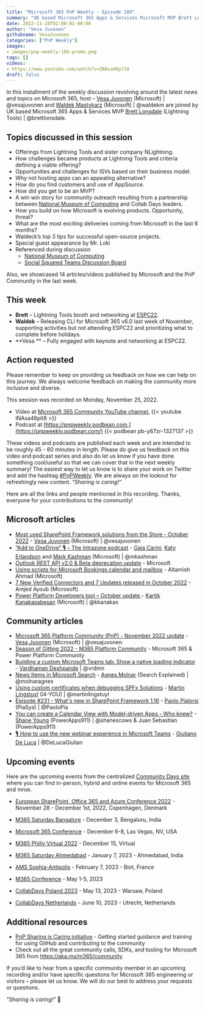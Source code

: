 ```yaml
---
title: "Microsoft 365 PnP Weekly - Episode 189"
summary: "UK based Microsoft 365 Apps & Services Microsoft MVP Brett Lonsdale (Lightning Tools) joins Microsoft’s Vesa Juvonen and Waldek Mastykarz in a discussion on opportunities for ISVs, community outreach, product development, plus 14 articles/videos by Microsoft/Community are highlighted."
date: 2022-11-28T02:00:01-00:00
author: "Vesa Juvonen"
githubname: VesaJuvonen
categories: ["PnP Weekly"]
images:
- images/pnp-weekly-189-promo.png
tags: []
videos:
- https://www.youtube.com/watch?v=INAsa46plt8
draft: false
---
```


In this installment of the weekly discussion revolving around the latest news and topics on Microsoft 365, host – [Vesa Juvonen](https://twitter.com/vesajuvonen) (Microsoft) \| @vesajuvonen and [Waldek Mastykarz](https://twitter.com/waldekm) (Microsoft) \| @waldekm are joined by UK based Microsoft 365 Apps & Services MVP [Brett Lonsdale](https://twitter.com/brettlonsdale) (Lightning Tools) \| @brettlonsdale.

## Topics discussed in this session

* Offerings from Lightning Tools and sister company NLightning.
* How challenges became products at Lightning Tools and criteria defining a viable offering?
* Opportunities and challenges for ISVs based on their business model.
* Why not hosting apps can an appealing alternative?
* How do you find customers and use of AppSource.
* How did you get to be an MVP?
* A win win story for community outreach resulting from a partnership between [National Museum of Computing](https://www.tnmoc.org/) and Collab Days leaders.
* How you build on how Microsoft is evolving products. Opportunity, threat?
* What are the most exciting deliveries coming from Microsoft in the last 6 months?
* Waldeck’s top 3 tips for successful open-source projects.
* Special guest appearance by Mr. Loki
* Referenced during discussion
    * [National Museum of Computing](https://www.tnmoc.org/)
    * [Social Squared Teams Discussion Board](https://lightningtools.com/product/microsoft-teams-discussion-board-app)



Also, we showcased 14 articles/videos published by Microsoft and the PnP Community in the last week.

## This week

* **Brett** – Lightning Tools booth and networking at [ESPC22](https://www.sharepointeurope.com/).
* **Waldek** – Releasing CLI for Microsoft 365 v6.0 last week of November, supporting activities but not attending ESPC22 and prioritizing what to complete before holidays.
* **Vesa ** – Fully engaged with keynote and networking at ESPC22.

## Action requested

Please remember to keep on providing us feedback on how we can help on this journey. We always welcome feedback on making the community more inclusive and diverse.

This session was recorded on Monday, November 25, 2022.

*   Video at [Microsoft 365 Community YouTube channel.](https://aka.ms/m365pnp-videos)
    {{< youtube INAsa46plt8 >}}
*   Podcast at [https://pnpweekly.podbean.com.](https://pnpweekly.podbean.com/)
    {{< podbean pb-y67zr-1327137 >}}

These videos and podcasts are published each week and are intended to be roughly 45 - 60 minutes in length.  Please do give us feedback on this video and podcast series and also do let us know if you have done something cool/useful so that we can cover that in the next weekly summary! The easiest way to let us know is to share your work on Twitter and add the hashtag [#PnPWeekly](https://twitter.com/search?q=%23pnpweekly). We are always on the lookout for refreshingly new content. “_Sharing is caring!”_

Here are all the links and people mentioned in this recording. Thanks, everyone for your contributions to the community!

## Microsoft articles

* [Most used SharePoint Framework solutions from the Store - October 2022](https://techcommunity.microsoft.com/t5/microsoft-sharepoint-blog/most-used-sharepoint-framework-solutions-from-the-store-october/ba-p/3681768) - [Vesa Juvonen](https://twitter.com/vesajuvonen) (Microsoft) | @vesajuvonen
* [“Add to OneDrive” 🎙 – The Intrazone podcast](https://techcommunity.microsoft.com/t5/microsoft-sharepoint-blog/add-to-onedrive-the-intrazone-podcast/ba-p/3680673) -  [Gaia Carini](https://www.linkedin.com/in/gaiacarini/),  [Katy Erlandson](https://www.linkedin.com/in/katy-e-14b41b45/) and [Mark Kashman](https://twitter.com/mkashman) (Microsoft) | @mkashman
* [Outlook REST API v2.0 & Beta deprecation update](https://devblogs.microsoft.com/microsoft365dev/outlook-rest-api-v2-0-beta-deprecation-update/) - Microsoft
* [Using scripts for Microsoft Bookings calendar and mailbox](https://devblogs.microsoft.com/microsoft365dev/using-scripts-for-microsoft-bookings-calendar-and-mailbox/) - Altamish Ahmad
(Microsoft)
* [7 New Verified Connectors and 7 Updates released in October 2022](https://powerautomate.microsoft.com/blog/7-new-verified-connectors-and-7-updates-released-in-october-2022/) - Amjed Ayoub (Microsoft)
* [Power Platform Developers tool – October update ](https://powerapps.microsoft.com/blog/power-platform-developers-tool-october-update/) - [Kartik Kanakasabesan](https://twitter.com/kkanakas) (Microsoft) | @kkanakas

## Community articles

* [Microsoft 365 Platform Community (PnP) - November 2022 update](https://pnp.github.io/blog/microsoft-365-platform-community-update/22-11-24/) - [Vesa Juvonen](https://twitter.com/vesajuvonen) (Microsoft) | @vesajuvonen
* [Season of Gitting 2022 - M365 Platform Community](https://www.credly.com/org/m365pnp/badge/season-of-gitting-2022-m365-platform-community) - Microsoft 365 & Power Platform Community
* [Building a custom Microsoft Teams tab: Show a native loading indicator](https://www.vrdmn.com/2022/11/building-custom-microsoft-teams-tab.html) - [Vardhaman Deshpande](https://twitter.com/vrdmn) | @vrdmn
* [News Items in Microsoft Search](https://searchexplained.com/news-items-in-microsoft-search/) - [Agnes Molnar](https://twitter.com/molnaragnes) (Search Explained) | @molnaragnes
* [Using custom certificates when debugging SPFx Solutions](https://www.blimped.nl/spfx-using-custom-certificates-when-debugging/) - [Martin Lingstuyl](https://twitter.com/martinlingstuyl) (I4-YOU) | @martinlingstuyl
* [Episode #231 - What's new in SharePoint Framework 1.16](https://www.youtube.com/watch?v=G7kv_gua7Zs) - [Paolo Pialorsi](https://twitter.com/PaoloPia) (PiaSys) | @PaoloPia
* [You can create a Calendar View with Model-driven Apps - Who knew?](https://www.youtube.com/watch?v=zHYRorT9wIY) - [Shane Young](https://twitter.com/ShanesCows) (PowerApps911) | @shanescows & Juan Sebastian (PowerApps911)
* [🎙️ How to use the new webinar experience in Microsoft Teams](https://www.youtube.com/watch?v=EyFH1eBz_C0) - [Giuliano De Luca](https://twitter.com/DeLucaGiulian) | @DeLucaGiulian

## Upcoming events

Here are the upcoming events from the centralized [Community Days site](https://communitydays.org/events?when=upcoming) where you can find in-person, hybrid and online events for Microsoft 365 and mroe.

* [​​​​​​​European SharePoint, Office 365 and Azure Conference 2022](https://www.sharepointeurope.com/) - November 28 - December 1st, 2022, Copenhagen, Denmark

* [M365 Saturday Bangalore](https://www.communitydays.org/event/2022-12-03/m365-saturday-bangalore-2022) - December 3, Bengaluru, India
* [Microsoft 365 Conference](https://m365conf.com/#!/) - December 6-8, Las Vegas, NV, USA
* [M365 Philly Virtual 2022](https://www.communitydays.org/event/2022-12-15/m365-philly-virtual-2022) - December 15, Virtual
* [M365 Saturday Ahmedabad](https://www.communitydays.org/event/2023-01-07/m365-saturday-ahmedabad) - January 7, 2023 - Ahmedabad, India
* [AMS Sophia-Antipolis](https://www.communitydays.org/event/2023-02-07/ams-sophia-antipolis) - February 7, 2023 - Biot, France
* [M365 Conference](https://m365conf.com/#!/) - May 1-5, 2023
* [CollabDays Poland 2023](https://www.communitydays.org/event/2023-05-13/collabdays-poland-2023) - May 13, 2023 - Warsaw, Poland
* [CollabDays Netherlands](https://www.communitydays.org/event/2023-06-10/collabdays-netherlands-2023) - June 10, 2023 - Utrecht, Netherlands

## Additional resources

* [PnP Sharing is Caring initiative](https://aka.ms/sharing-is-caring) - Getting started guidance and training for using GitHub and contributing to the community
* Check out all the great community calls, SDKs, and tooling for Microsoft 365 from <https://aka.ms/m365/community>

If you’d like to hear from a specific community member in an upcoming recording and/or have specific questions for Microsoft 365 engineering or visitors – please let us know. We will do our best to address your requests or questions.

_"Sharing is caring!"_ 🧡
